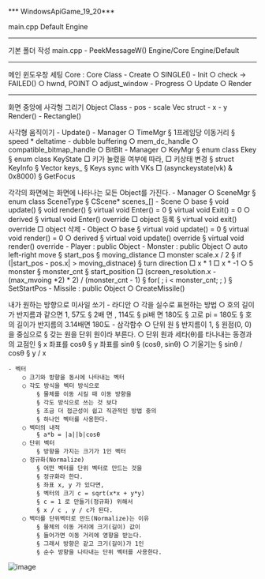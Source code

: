 


*** WindowsApiGame_19_20***

main.cpp
Default
Engine


----
기본 폴더 작성
main.cpp
	- PeekMessageW()
Engine/Core
Engine/Default


----
메인 윈도우창 세팅
 Core : Core Class
	- Create
		○ SINGLE()
	- Init
		○ check -> FAILED()
		○ hwnd, POINT
		○ adjust_window 
	- Progress
		○ Update
		○ Render


----
화면 중앙에 사각형 그리기
Object Class
	- pos
	- scale
Vec struct
	- x
	- y
Render()
	- Rectangle()

사각형 움직이기
	- Update()
	- Manager
		○ TimeMgr
			§ 1프레임당 이동거리
			§ speed * deltatime
	- dubble buffering
		○ mem_dc_handle
		○ compatible_bitmap_handle
		○ BitBlt
	- Manager
		○ KeyMgr
			§ enum class Ekey
			§ enum class KeyState
				□ 키가 눌렸을 여부에 따라, 
				□ 키상태 변경
			§ struct KeyInfo
			§ Vector<KeyInfo> keys_
			§ Keys sync with VKs
				□ (asynckeystate(vk) & 0x8000)
			§ GetFocus

각각의 화면에는 화면에 나타나는 모든 Object를 가진다.
	- Manager
		○ SceneMgr
			§ enum class SceneType
			§ CScene* scenes_[]
	- Scene
		○ base
			§ void update()
			§ void render()
			§ virtual void Enter() = 0
			§ virtual void Exit() = 0
		○ derived
			§ virtual void Enter() override
				□ object 등록
			§ virtual void exit() override
				□ object 삭제
	- Object
		○ base
			§ virtual void update() = 0
			§ virtual void render() = 0
		○ derived
			§ virtual void update() override
			§ virtual void render() override
	- Player : public Object
	- Monster : public Object
		○ auto left-right move
			§ start_pos 
			§ moving_distance
				□ monster scale.x / 2
			§ if (|start_pos - pos.x| > moving_distnace)
			§ turn direction
				□ x * 1
				□ x * -1
		○ 5 monster
			§ monster_cnt
			§ start_position
				□ (screen_resolution.x - (max_mvoing *2) * 2) / (monster_cnt - 1)
			§ for( ; i < monster_cnt; ; )
			§ SetStartPos
	- Missile : public Object
		○ CreateMissile()

내가 원하는 방향으로 미사일 쏘기
	- 라디안
		○ 각을 실수로 표현하는 방법
		○ 호의 길이가 반지름과 같으면 1, 57도
			§ 2배 면 , 114도
			§ pi배 면 180도 
			§ 고로 pi = 180도
			§ 호의 길이가 반지름의 3.14배면 180도
	- 삼각함수
		○ 단위 원
			§ 반지름이 1,
			§ 원점(0, 0)을 중심으로
			§ 갖는 원을 단위 원이라 부른다.
		○ 단위 원과 세타(θ)를 타나내는 동경과의 교점인
			§ x 좌표를 cosθ
			§ y 좌표를 sinθ
			§ (cosθ, sinθ)
		○ 기울기는
			§ sinθ / cosθ
			§ y / x
		
	- 벡터
		○ 크기와 방향을 동시에 나타내는 벡터
		○ 각도 방식을 벡터 방식으로
			§ 물체를 이동 시킬 때 이동 방향을
			§ 각도 방식으로 쓰는 것 보다 
			§ 조금 더 접근성이 쉽고 직관적인 방법 중의 
			§ 하나인 벡터를 사용한다.
		○ 벡터의 내적
			§ a*b = |a||b|cosθ
		○ 단위 벡터
			§ 방향을 가지는 크기가 1인 벡터
		○ 정규화(Normalize)
			§ 어떤 벡터를 단위 벡터로 만드는 것을
			§ 정규화라 한다.
			§ 좌표 x, y 가 있다면,
			§ 벡터의 크기 c = sqrt(x*x + y*y)
			§ c = 1 로 만들기(정규화) 위해서
			§ x / c , y / c가 된다.
		○ 벡터를 단위벡터로 만드(Normalize)는 이유
			§ 물체의 이동 거리에 크기(길이) 값이 
			§ 들어가면 이동 거리에 영향을 받는다.
			§ 그래서 방향은 같고 크기(길이)가 1인
			§ 순수 방향을 나타내는 단위 벡터를 사용한다.
![image](https://github.com/bluestronica/bluestronica.github.io/assets/80299788/cc1742e5-8a0d-42b9-8455-49b0ad46da53)
